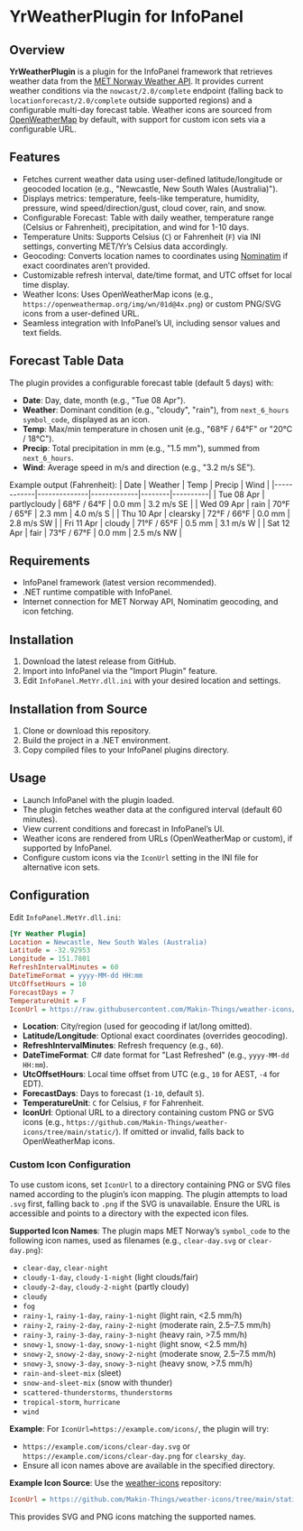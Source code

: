 # YrWeatherPlugin for InfoPanel

## Overview

**YrWeatherPlugin** is a plugin for the InfoPanel framework that retrieves weather data from the [MET Norway Weather API](https://api.met.no/). It provides current weather conditions via the `nowcast/2.0/complete` endpoint (falling back to `locationforecast/2.0/complete` outside supported regions) and a configurable multi-day forecast table. Weather icons are sourced from [OpenWeatherMap](https://openweathermap.org/) by default, with support for custom icon sets via a configurable URL.

## Features
- Fetches current weather data using user-defined latitude/longitude or geocoded location (e.g., "Newcastle, New South Wales (Australia)").
- Displays metrics: temperature, feels-like temperature, humidity, pressure, wind speed/direction/gust, cloud cover, rain, and snow.
- Configurable Forecast: Table with daily weather, temperature range (Celsius or Fahrenheit), precipitation, and wind for 1-10 days.
- Temperature Units: Supports Celsius (`C`) or Fahrenheit (`F`) via INI settings, converting MET/Yr’s Celsius data accordingly.
- Geocoding: Converts location names to coordinates using [Nominatim](https://nominatim.openstreetmap.org/) if exact coordinates aren’t provided.
- Customizable refresh interval, date/time format, and UTC offset for local time display.
- Weather Icons: Uses OpenWeatherMap icons (e.g., `https://openweathermap.org/img/wn/01d@4x.png`) or custom PNG/SVG icons from a user-defined URL.
- Seamless integration with InfoPanel’s UI, including sensor values and text fields.

## Forecast Table Data
The plugin provides a configurable forecast table (default 5 days) with:
- **Date**: Day, date, month (e.g., "Tue 08 Apr").
- **Weather**: Dominant condition (e.g., "cloudy", "rain"), from `next_6_hours` `symbol_code`, displayed as an icon.
- **Temp**: Max/min temperature in chosen unit (e.g., "68°F / 64°F" or "20°C / 18°C").
- **Precip**: Total precipitation in mm (e.g., "1.5 mm"), summed from `next_6_hours`.
- **Wind**: Average speed in m/s and direction (e.g., "3.2 m/s SE").

Example output (Fahrenheit):
| Date       | Weather      | Temp        | Precip | Wind     |
|------------|--------------|-------------|--------|----------|
| Tue 08 Apr | partlycloudy | 68°F / 64°F | 0.0 mm | 3.2 m/s SE |
| Wed 09 Apr | rain         | 70°F / 65°F | 2.3 mm | 4.0 m/s S  |
| Thu 10 Apr | clearsky     | 72°F / 66°F | 0.0 mm | 2.8 m/s SW |
| Fri 11 Apr | cloudy       | 71°F / 65°F | 0.5 mm | 3.1 m/s W  |
| Sat 12 Apr | fair         | 73°F / 67°F | 0.0 mm | 2.5 m/s NW |

## Requirements
- InfoPanel framework (latest version recommended).
- .NET runtime compatible with InfoPanel.
- Internet connection for MET Norway API, Nominatim geocoding, and icon fetching.

## Installation
1. Download the latest release from GitHub.
2. Import into InfoPanel via the "Import Plugin" feature.
3. Edit `InfoPanel.MetYr.dll.ini` with your desired location and settings.

## Installation from Source
1. Clone or download this repository.
2. Build the project in a .NET environment.
3. Copy compiled files to your InfoPanel plugins directory.

## Usage
- Launch InfoPanel with the plugin loaded.
- The plugin fetches weather data at the configured interval (default 60 minutes).
- View current conditions and forecast in InfoPanel’s UI.
- Weather icons are rendered from URLs (OpenWeatherMap or custom), if supported by InfoPanel.
- Configure custom icons via the `IconUrl` setting in the INI file for alternative icon sets.

## Configuration
Edit `InfoPanel.MetYr.dll.ini`:
```ini
[Yr Weather Plugin]
Location = Newcastle, New South Wales (Australia)
Latitude = -32.92953
Longitude = 151.7801
RefreshIntervalMinutes = 60
DateTimeFormat = yyyy-MM-dd HH:mm
UtcOffsetHours = 10
ForecastDays = 7
TemperatureUnit = F
IconUrl = https://raw.githubusercontent.com/Makin-Things/weather-icons/main/original/static/
```
- **Location**: City/region (used for geocoding if lat/long omitted).
- **Latitude/Longitude**: Optional exact coordinates (overrides geocoding).
- **RefreshIntervalMinutes**: Refresh frequency (e.g., `60`).
- **DateTimeFormat**: C# date format for "Last Refreshed" (e.g., `yyyy-MM-dd HH:mm`).
- **UtcOffsetHours**: Local time offset from UTC (e.g., `10` for AEST, `-4` for EDT).
- **ForecastDays**: Days to forecast (`1-10`, default `5`).
- **TemperatureUnit**: `C` for Celsius, `F` for Fahrenheit.
- **IconUrl**: Optional URL to a directory containing custom PNG or SVG icons (e.g., `https://github.com/Makin-Things/weather-icons/tree/main/static/`). If omitted or invalid, falls back to OpenWeatherMap icons.

### Custom Icon Configuration
To use custom icons, set `IconUrl` to a directory containing PNG or SVG files named according to the plugin’s icon mapping. The plugin attempts to load `.svg` first, falling back to `.png` if the SVG is unavailable. Ensure the URL is accessible and points to a directory with the expected icon files.

**Supported Icon Names**:
The plugin maps MET Norway’s `symbol_code` to the following icon names, used as filenames (e.g., `clear-day.svg` or `clear-day.png`):
- `clear-day`, `clear-night`
- `cloudy-1-day`, `cloudy-1-night` (light clouds/fair)
- `cloudy-2-day`, `cloudy-2-night` (partly cloudy)
- `cloudy`
- `fog`
- `rainy-1`, `rainy-1-day`, `rainy-1-night` (light rain, <2.5 mm/h)
- `rainy-2`, `rainy-2-day`, `rainy-2-night` (moderate rain, 2.5–7.5 mm/h)
- `rainy-3`, `rainy-3-day`, `rainy-3-night` (heavy rain, >7.5 mm/h)
- `snowy-1`, `snowy-1-day`, `snowy-1-night` (light snow, <2.5 mm/h)
- `snowy-2`, `snowy-2-day`, `snowy-2-night` (moderate snow, 2.5–7.5 mm/h)
- `snowy-3`, `snowy-3-day`, `snowy-3-night` (heavy snow, >7.5 mm/h)
- `rain-and-sleet-mix` (sleet)
- `snow-and-sleet-mix` (snow with thunder)
- `scattered-thunderstorms`, `thunderstorms`
- `tropical-storm`, `hurricane`
- `wind`

**Example**:
For `IconUrl=https://example.com/icons/`, the plugin will try:
- `https://example.com/icons/clear-day.svg` or `https://example.com/icons/clear-day.png` for `clearsky_day`.
- Ensure all icon names above are available in the specified directory.

**Example Icon Source**:
Use the [weather-icons](https://github.com/Makin-Things/weather-icons) repository:
```ini
IconUrl = https://github.com/Makin-Things/weather-icons/tree/main/static/
```
This provides SVG and PNG icons matching the supported names.
